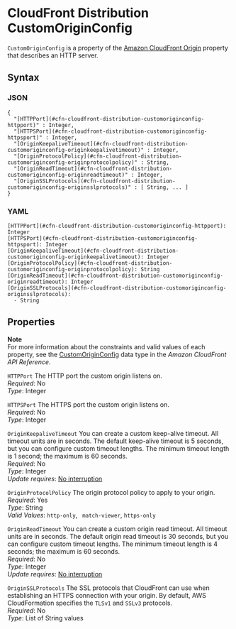 # CloudFront Distribution CustomOriginConfig<a name="aws-properties-cloudfront-distribution-customoriginconfig"></a>

`CustomOriginConfig` is a property of the [Amazon CloudFront Origin](aws-properties-cloudfront-distribution-origin.md) property that describes an HTTP server\.

## Syntax<a name="w13ab1c21c10c60c14c33b5"></a>

### JSON<a name="aws-properties-cloudfront-distribution-customoriginconfig-syntax.json"></a>

```
{
  "[HTTPPort](#cfn-cloudfront-distribution-customoriginconfig-httpport)" : Integer,
  "[HTTPSPort](#cfn-cloudfront-distribution-customoriginconfig-httpsport)" : Integer,
  "[OriginKeepaliveTimeout](#cfn-cloudfront-distribution-customoriginconfig-originkeepalivetimeout)" : Integer,
  "[OriginProtocolPolicy](#cfn-cloudfront-distribution-customoriginconfig-originprotocolpolicy)" : String,
  "[OriginReadTimeout](#cfn-cloudfront-distribution-customoriginconfig-originreadtimeout)" : Integer,
  "[OriginSSLProtocols](#cfn-cloudfront-distribution-customoriginconfig-originsslprotocols)" : [ String, ... ]
}
```

### YAML<a name="aws-properties-cloudfront-distribution-customoriginconfig-syntax.yaml"></a>

```
[HTTPPort](#cfn-cloudfront-distribution-customoriginconfig-httpport): Integer
[HTTPSPort](#cfn-cloudfront-distribution-customoriginconfig-httpsport): Integer
[OriginKeepaliveTimeout](#cfn-cloudfront-distribution-customoriginconfig-originkeepalivetimeout): Integer
[OriginProtocolPolicy](#cfn-cloudfront-distribution-customoriginconfig-originprotocolpolicy): String
[OriginReadTimeout](#cfn-cloudfront-distribution-customoriginconfig-originreadtimeout): Integer
[OriginSSLProtocols](#cfn-cloudfront-distribution-customoriginconfig-originsslprotocols):
  - String
```

## Properties<a name="w13ab1c21c10c60c14c33b7"></a>

**Note**  
For more information about the constraints and valid values of each property, see the [CustomOriginConfig](https://docs.aws.amazon.com/cloudfront/latest/APIReference/API_CustomOriginConfig.html) data type in the *Amazon CloudFront API Reference*\.

`HTTPPort`  <a name="cfn-cloudfront-distribution-customoriginconfig-httpport"></a>
The HTTP port the custom origin listens on\.  
*Required*: No  
*Type*: Integer

`HTTPSPort`  <a name="cfn-cloudfront-distribution-customoriginconfig-httpsport"></a>
The HTTPS port the custom origin listens on\.  
*Required*: No  
*Type*: Integer

`OriginKeepaliveTimeout`  <a name="cfn-cloudfront-distribution-customoriginconfig-originkeepalivetimeout"></a>
You can create a custom keep\-alive timeout\. All timeout units are in seconds\. The default keep\-alive timeout is 5 seconds, but you can configure custom timeout lengths\. The minimum timeout length is 1 second; the maximum is 60 seconds\.  
 *Required*: No  
 *Type*: Integer  
 *Update requires*: [No interruption](using-cfn-updating-stacks-update-behaviors.md#update-no-interrupt) 

`OriginProtocolPolicy`  <a name="cfn-cloudfront-distribution-customoriginconfig-originprotocolpolicy"></a>
The origin protocol policy to apply to your origin\.  
*Required*: Yes  
*Type*: String  
*Valid Values*: `http-only`, ` match-viewer`, `https-only`

`OriginReadTimeout`  <a name="cfn-cloudfront-distribution-customoriginconfig-originreadtimeout"></a>
You can create a custom origin read timeout\. All timeout units are in seconds\. The default origin read timeout is 30 seconds, but you can configure custom timeout lengths\. The minimum timeout length is 4 seconds; the maximum is 60 seconds\.  
 *Required*: No  
 *Type*: Integer  
 *Update requires*: [No interruption](using-cfn-updating-stacks-update-behaviors.md#update-no-interrupt) 

`OriginSSLProtocols`  <a name="cfn-cloudfront-distribution-customoriginconfig-originsslprotocols"></a>
The SSL protocols that CloudFront can use when establishing an HTTPS connection with your origin\. By default, AWS CloudFormation specifies the `TLSv1` and `SSLv3` protocols\.  
*Required*: No  
*Type*: List of String values